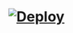 # [![Deploy](https://www.herokucdn.com/deploy/button.svg)](https://gist.github.com/rfomickybot/f34ed6b03429ba67d46c709f841f69f4)   

